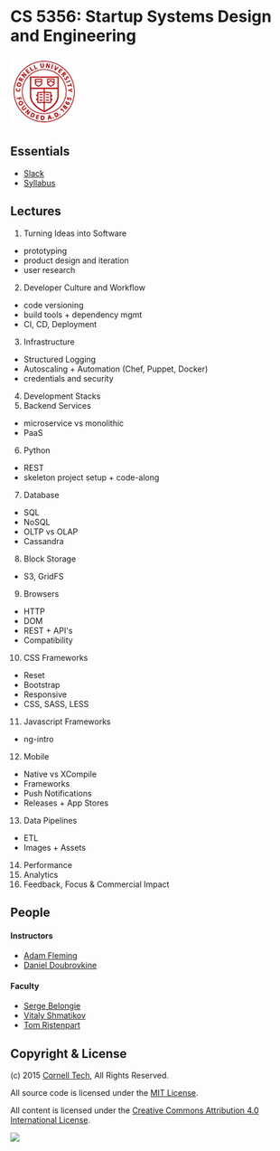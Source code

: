 CS 5356: Startup Systems Design and Engineering
===============================================

![Cornell Tech](images/cornell-logo.png "Cornell Tech")

Essentials
----------

* [Slack](https://cornell-cs5356-2015.slack.com)
* [Syllabus](course/syllabus.md)

Lectures
--------

1. Turning Ideas into Software
 - prototyping
 - product design and iteration
 - user research
2. Developer Culture and Workflow
 - code versioning
 - build tools + dependency mgmt
 - CI, CD,  Deployment
3. Infrastructure
 - Structured Logging
 - Autoscaling + Automation (Chef, Puppet, Docker)
 - credentials and security
4. Development Stacks
5. Backend Services
 - microservice vs monolithic
 - PaaS
6. Python
 - REST
 - skeleton project setup + code-along
7. Database
 - SQL
 - NoSQL
 - OLTP vs OLAP
 - Cassandra
8. Block Storage
 - S3, GridFS
9. Browsers
 - HTTP
 - DOM
 - REST + API's
 - Compatibility
10. CSS Frameworks
 - Reset
 - Bootstrap
 - Responsive
 - CSS, SASS, LESS
11. Javascript Frameworks
 - ng-intro
12. Mobile
 - Native vs XCompile
 - Frameworks
 - Push Notifications
 - Releases + App Stores
13. Data Pipelines
 - ETL
 - Images + Assets
14. Performance
15. Analytics
16. Feedback, Focus & Commercial Impact

People
------

#### Instructors

* [Adam Fleming](people/adam-fleming.md)
* [Daniel Doubrovkine](people/daniel-doubrovkine.md)

#### Faculty

* [Serge Belongie](people/serge-belongie.md)
* [Vitaly Shmatikov](people/vitaly-shmatikov.md)
* [Tom Ristenpart](people/tom-ristenpart.md)

Copyright & License
-------------------

(c) 2015 [Cornell Tech](http://www.cs.cornell.edu), All Rights Reserved.

All source code is licensed under the [MIT License](MIT-LICENSE.txt).

All content is licensed under the [Creative Commons Attribution 4.0 International License](CC-BY-4.0-LICENSE).

<a href='https://creativecommons.org/licenses/by/4.0'>![](https://i.creativecommons.org/l/by/4.0/88x31.png)</a>
